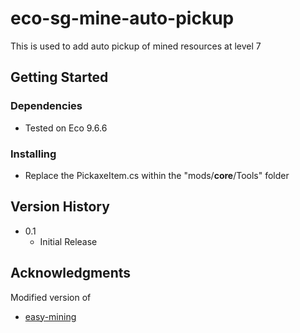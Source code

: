 # eco-sg-mine-auto-pickup

This is used to add auto pickup of mined resources at level 7


## Getting Started

### Dependencies

* Tested on Eco 9.6.6


### Installing

* Replace the PickaxeItem.cs within the "mods/__core__/Tools" folder


## Version History

* 0.1
    * Initial Release


## Acknowledgments

Modified version of
* [easy-mining](https://eco.mod.io/easy-mining)
